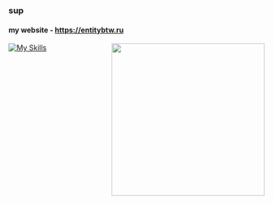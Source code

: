 ### sup
#### my website - https://entitybtw.ru

[![My Skills](https://skillicons.dev/icons?i=py,html,css,linux,ps,ae,lua)](https://entitybtw.ru)
    <a href="https://entitybtw.ru/limppumpo">
        <img src="https://i.imgur.com/90S5TXZ.png" width="301" align="right" />
    </a>
